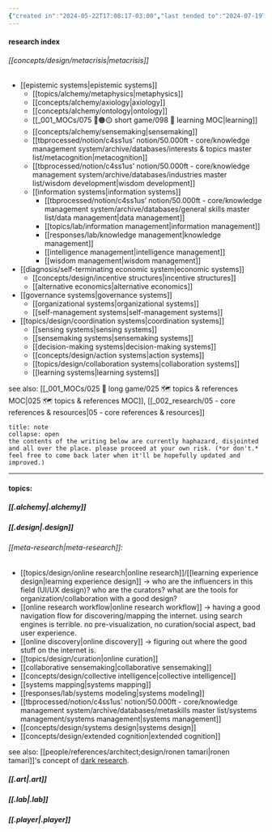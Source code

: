 ```yaml
---
{"created in":"2024-05-22T17:08:17-03:00","last tended to":"2024-07-19T03:13:47-03:00","tags":["topic","research","design","alchemy","🌱"],"created":"2024-05-22T17:08:17.985-03:00","updated":"2025-04-05T15:00:30.830-03:00","notestage":["🌱"],"dg-publish":true,"relevancescore":97,"permalink":"/002-research/research/","dgPassFrontmatter":true}
---
```


#### research index

###### [[concepts/design/metacrisis\|metacrisis]]
- [[epistemic systems\|epistemic systems]]
	- [[topics/alchemy/metaphysics\|metaphysics]]
	- [[concepts/alchemy/axiology\|axiology]]
	- [[concepts/alchemy/ontology\|ontology]]
	- [[_001_MOCs/075 🔴🟠🟡 short game/098 📕 learning MOC\|learning]]
	- [[concepts/alchemy/sensemaking\|sensemaking]]
	- [[tbprocessed/notion/c4ss1us’ notion/50.000ft - core/knowledge management system/archive/databases/interests & topics master list/metacognition\|metacognition]]
	- [[tbprocessed/notion/c4ss1us’ notion/50.000ft - core/knowledge management system/archive/databases/industries master list/wisdom development\|wisdom development]]
	- [[information systems\|information systems]]
		- [[tbprocessed/notion/c4ss1us’ notion/50.000ft - core/knowledge management system/archive/databases/general skills master list/data management\|data management]]
		- [[topics/lab/information management\|information management]]
		- [[responses/lab/knowledge management\|knowledge management]]
		- [[intelligence management\|intelligence management]]
		- [[wisdom management\|wisdom management]]
- [[diagnosis/self-terminating economic system\|economic systems]]
	- [[concepts/design/incentive structures\|incentive structures]]
	- [[alternative economics\|alternative economics]]
- [[governance systems\|governance systems]]
	- [[organizational systems\|organizational systems]]
	- [[self-management systems\|self-management systems]]
- [[topics/design/coordination systems\|coordination systems]]
	- [[sensing systems\|sensing systems]]
	- [[sensemaking systems\|sensemaking systems]]
	- [[decision-making systems\|decision-making systems]]
	- [[concepts/design/action systems\|action systems]]
	- [[topics/design/collaboration systems\|collaboration systems]]
	- [[learning systems\|learning systems]]


see also: [[_001_MOCs/025 🔷 long game/025 🗺 topics & references MOC\|025 🗺 topics & references MOC]], [[_002_research/05 - core references & resources\|05 - core references & resources]]

```ad-warning
title: note
collapse: open
the contents of the writing below are currently haphazard, disjointed and all over the place. please proceed at your own risk. (*or don't.* feel free to come back later when it'll be hopefully updated and improved.)
```

---
#### topics:

##### [[.alchemy\|.alchemy]]


##### [[.design\|.design]]
###### [[meta-research\|meta-research]]:
- [[topics/design/online research\|online research]]/[[learning experience design\|learning experience design]] -> who are the influencers in this field (UI/UX design)? who are the curators? what are the tools for organization/collaboration with a good design?
- [[online research workflow\|online research workflow]] -> having a good navigation flow for discovering/mapping the internet. using search engines is terrible. no pre-visualization, no curation/social aspect, bad user experience.
- [[online discovery\|online discovery]] -> figuring out where the good stuff on the internet is.
- [[topics/design/curation\|online curation]]
- [[collaborative sensemaking\|collaborative sensemaking]]
- [[concepts/design/collective intelligence\|collective intelligence]]
- [[systems mapping\|systems mapping]]
- [[responses/lab/systems modeling\|systems modeling]]
- [[tbprocessed/notion/c4ss1us’ notion/50.000ft - core/knowledge management system/archive/databases/metaskills master list/systems management/systems management\|systems management]]
- [[concepts/design/systems design\|systems design]]
- [[concepts/design/extended cognition\|extended cognition]]

see also: [[people/references/architect;design/ronen tamari\|ronen tamari]]'s concept of [dark research](https://ronentk.github.io/post/dark_research/).

##### [[.art\|.art]]


##### [[.lab\|.lab]]


##### [[.player\|.player]]



